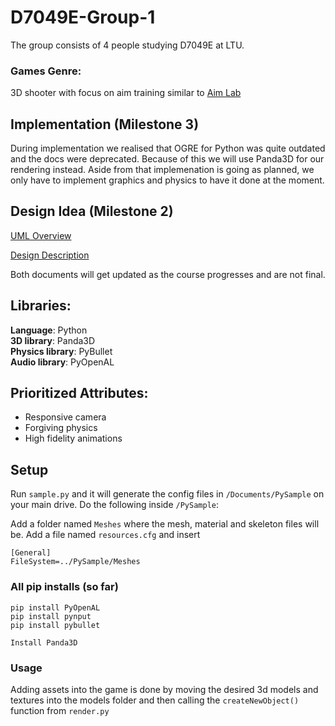 # D7049E-Group-1
The group consists of 4 people studying D7049E at LTU.

### Games Genre:
3D shooter with focus on aim training similar to [Aim Lab](https://aimlab.gg/)

## Implementation (Milestone 3)
During implementation we realised that OGRE for Python was quite outdated and the docs were deprecated. Because of this we will use Panda3D for our rendering instead.
Aside from that implemenation is going as planned, we only have to implement graphics and physics to have it done at the moment.

## Design Idea (Milestone 2)

[UML Overview](https://drive.google.com/file/d/1ZiK6dv3DAgfk3j_JF3WzqF3ae29eIMVa/view?usp=sharing)

[Design Description](https://docs.google.com/document/d/10KdjgH7jCUT3FOrPdMxzWrG1XPnNNLA3hUT4Ol3CqTc/edit?usp=sharing)

Both documents will get updated as the course progresses and are not final.

## Libraries:
**Language**: Python <br />
**3D library**: Panda3D <br />
**Physics library**: PyBullet <br />
**Audio library**: PyOpenAL <br />

## Prioritized Attributes:
* Responsive camera <br />
* Forgiving physics <br />
* High fidelity animations

## Setup

Run `sample.py` and it will generate the config files in `/Documents/PySample` on your main drive. Do the following inside `/PySample`: 

Add a folder named `Meshes` where the mesh, material and skeleton files will be. Add a file named `resources.cfg` and insert
```
[General] 
FileSystem=../PySample/Meshes
```

### All pip installs (so far)
```
pip install PyOpenAL
pip install pynput
pip install pybullet

Install Panda3D
```

### Usage

Adding assets into the game is done by moving the desired 3d models and textures into the models folder and then calling the `createNewObject()` function from `render.py`
